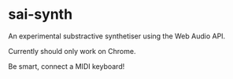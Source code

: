 # sai-synth

An experimental substractive synthetiser using the Web Audio API.

Currently should only work on Chrome.

Be smart, connect a MIDI keyboard!
